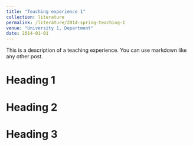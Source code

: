 ```yaml
---
title: "Teaching experience 1"
collection: literature
permalink: /literature/2014-spring-teaching-1
venue: "University 1, Department"
date: 2014-01-01
---
```


This is a description of a teaching experience. You can use markdown like any other post.

Heading 1
======

Heading 2
======

Heading 3
======